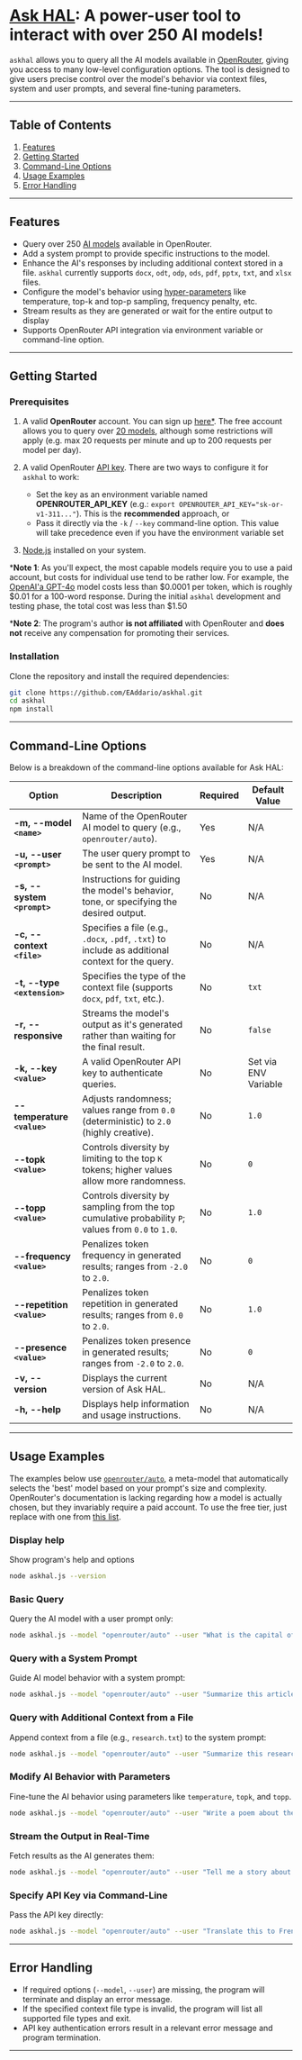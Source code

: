 # [Ask HAL](https://github.com/EAddario/askhal): A power-user tool to interact with over 250 AI models!

`askhal` allows you to query all the AI models available in [OpenRouter](https://openrouter.ai/), giving you access to many low-level configuration options. The tool is designed to give users precise control over the model's behavior via context files, system and user prompts, and several fine-tuning parameters.

---

## Table of Contents

1. [Features](#features)
2. [Getting Started](#getting-started)
3. [Command-Line Options](#command-line-options)
4. [Usage Examples](#usage-examples)
5. [Error Handling](#error-handling)

---

## Features

- Query over 250 [AI models](https://openrouter.ai/models) available in OpenRouter.
- Add a system prompt to provide specific instructions to the model.
- Enhance the AI's responses by including additional context stored in a file. `askhal` currently supports `docx`, `odt`, `odp`, `ods`, `pdf`, `pptx`, `txt`, and `xlsx` files.
- Configure the model's behavior using [hyper-parameters](https://docs.novelcrafter.com/en/articles/8677980-tuning-your-model-settings) like temperature, top-k and top-p sampling, frequency penalty, etc.
- Stream results as they are generated or wait for the entire output to display
- Supports OpenRouter API integration via environment variable or command-line option.

---

## Getting Started

### Prerequisites

1. A valid **OpenRouter** account. You can sign up [here*](https://openrouter.ai/). The free account allows you to query over [20 models](https://openrouter.ai/models?max_price=0), although some restrictions will apply (e.g. max 20 requests per minute and up to 200 requests per model per day).  
2. A valid OpenRouter [API key](https://openrouter.ai/settings/keys). There are two ways to configure it for `askhal` to work:
    - Set the key as an environment variable named **OPENROUTER_API_KEY** (e.g.: `export OPENROUTER_API_KEY="sk-or-v1-311..."`). This is the **recommended** approach, or
    - Pass it directly via the `-k` / `--key` command-line option. This value will take precedence even if you have the environment variable set

3. [Node.js](https://nodejs.org/en) installed on your system.

***Note 1**: As you'll expect, the most capable models require you to use a paid account, but costs for individual use tend to be rather low. For example, the [OpenAI'a GPT-4o](https://openrouter.ai/openai/gpt-4o-2024-11-20) model costs less than \$0.0001 per token, which is roughly \$0.01 for a 100-word response. During the initial `askhal` development and testing phase, the total cost was less than $1.50

***Note 2**: The program's author **is not affiliated** with OpenRouter and **does not** receive any compensation for promoting their services. 

### Installation

Clone the repository and install the required dependencies:

```sh
git clone https://github.com/EAddario/askhal.git
cd askhal
npm install
```

---

## Command-Line Options

Below is a breakdown of the command-line options available for Ask HAL:

| Option                       | Description                                                                                         | Required | Default Value        |
|------------------------------|-----------------------------------------------------------------------------------------------------|----------|----------------------|
| **-m, --model `<name>`**     | Name of the OpenRouter AI model to query (e.g., `openrouter/auto`).                                 | Yes      | N/A                  |
| **-u, --user `<prompt>`**    | The user query prompt to be sent to the AI model.                                                   | Yes      | N/A                  |
| **-s, --system `<prompt>`**  | Instructions for guiding the model's behavior, tone, or specifying the desired output.              | No       | N/A                  |
| **-c, --context `<file>`**   | Specifies a file (e.g., `.docx`, `.pdf`, `.txt`) to include as additional context for the query.    | No       | N/A                  |
| **-t, --type `<extension>`** | Specifies the type of the context file (supports `docx`, `pdf`, `txt`, etc.).                       | No       | `txt`                |
| **-r, --responsive**         | Streams the model's output as it's generated rather than waiting for the final result.              | No       | `false`              |
| **-k, --key `<value>`**      | A valid OpenRouter API key to authenticate queries.                                                 | No       | Set via ENV Variable |
| **--temperature `<value>`**  | Adjusts randomness; values range from `0.0` (deterministic) to `2.0` (highly creative).             | No       | `1.0`                |
| **--topk `<value>`**         | Controls diversity by limiting to the top `K` tokens; higher values allow more randomness.          | No       | `0`                  |
| **--topp `<value>`**         | Controls diversity by sampling from the top cumulative probability `P`; values from `0.0` to `1.0`. | No       | `1.0`                |
| **--frequency `<value>`**    | Penalizes token frequency in generated results; ranges from `-2.0` to `2.0`.                        | No       | `0`                  |
| **--repetition `<value>`**   | Penalizes token repetition in generated results; ranges from `0.0` to `2.0`.                        | No       | `1.0`                |
| **--presence `<value>`**     | Penalizes token presence in generated results; ranges from `-2.0` to `2.0`.                         | No       | `0`                  |
| **-v, --version**            | Displays the current version of Ask HAL.                                                            | No       | N/A                  |
| **-h, --help**               | Displays help information and usage instructions.                                                   | No       | N/A                  |

---

## Usage Examples

The examples below use [`openrouter/auto`](https://openrouter.ai/openrouter/auto), a meta-model that automatically selects the 'best' model based on your prompt's size and complexity. OpenRouter's documentation is lacking regarding how a model is actually chosen, but they invariably require a paid account. To use the free tier, just replace with one from [this list](https://openrouter.ai/models?max_price=0).

### Display help

Show program's help and options

```sh
node askhal.js --version
```

### Basic Query

Query the AI model with a user prompt only:

```sh
node askhal.js --model "openrouter/auto" --user "What is the capital of France?"
```

### Query with a System Prompt

Guide AI model behavior with a system prompt:

```sh
node askhal.js --model "openrouter/auto" --user "Summarize this article" --system "Provide a concise summary in bullet points."
```

### Query with Additional Context from a File

Append context from a file (e.g., `research.txt`) to the system prompt:

```sh
node askhal.js --model "openrouter/auto" --user "Summarize this research paper." --system "Summarize in bullet points." --context "./research.txt" --type "txt"
```

### Modify AI Behavior with Parameters

Fine-tune the AI behavior using parameters like `temperature`, `topk`, and `topp`.

```sh
node askhal.js --model "openrouter/auto" --user "Write a poem about the sea." --temperature 1.5 --topk 50 --topp 0.9
```

### Stream the Output in Real-Time

Fetch results as the AI generates them:

```sh
node askhal.js --model "openrouter/auto" --user "Tell me a story about a brave knight." --responsive
```

### Specify API Key via Command-Line

Pass the API key directly:

```sh
node askhal.js --model "openrouter/auto" --user "Translate this to French." --key "sk-or-v1-311..."
```

---

## Error Handling

- If required options (`--model`, `--user`) are missing, the program will terminate and display an error message.
- If the specified context file type is invalid, the program will list all supported file types and exit.
- API key authentication errors result in a relevant error message and program termination.

---
